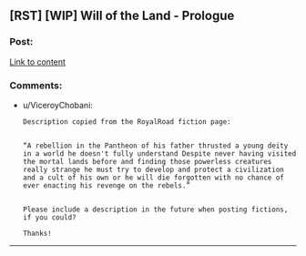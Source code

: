 ## [RST] [WIP] Will of the Land - Prologue

### Post:

[Link to content]()

### Comments:

- u/ViceroyChobani:
  ```
  Description copied from the RoyalRoad fiction page:


  “A rebellion in the Pantheon of his father thrusted a young deity in a world he doesn't fully understand Despite never having visited the mortal lands before and finding those powerless creatures really strange he must try to develop and protect a civilization and a cult of his own or he will die forgotten with no chance of ever enacting his revenge on the rebels.”


  Please include a description in the future when posting fictions, if you could?

  Thanks!
  ```

---

